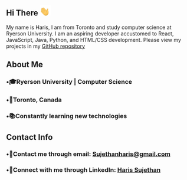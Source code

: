 ## Hi There <img src="waving-hand-joypixels.gif" width="30">

My name is Haris, I am from Toronto and study computer science at Ryerson University. I am an aspiring developer accustomed to React, JavaScript, Java, Python, and HTML/CSS development. Please view my projects in my [GitHub repository](https://github.com/haris-sujethan?tab=repositories)

## About Me

### •🎓Ryerson University | Computer Science <br/>
### •📍Toronto, Canada <br/>
### •📚Constantly learning new technologies <br/>
  
## Contact Info

### •📧Contact me through email: Sujethanharis@gmail.com <br/>
### •💼Connect with me through LinkedIn: [Haris Sujethan](https://www.linkedin.com/in/haris-sujethan-3b251921a/)
